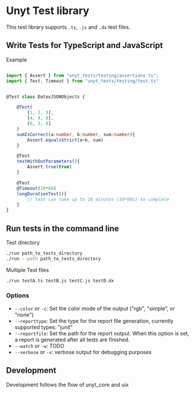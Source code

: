# Unyt Test library

This test library supports `.ts`, `.js` and `.dx` test files.

## Write Tests for TypeScript and JavaScript

Example
```typescript

import { Assert } from "unyt_tests/testing/assertions.ts";
import { Test, Timeout } from "unyt_tests/testing/test.ts"


@Test class DatexJSONObjects {

	@Test(
		[1, 2, 3],
		[4, 4, 8],
		[6, 2, 8]
	) 
	sumIsCorrect(a:number, b:number, sum:number){
		Assert.equalsStrict(a+b, sum)
	}

	@Test
	testWithOutParameters(){
		Assert.true(true)
	}

	@Test
	@Timeout(10*60) 
	longDurationTest(){
		// test can take up to 10 minutes (10*60s) to complete
	}
}
```


## Run tests in the command line

Test directory
```bash
./run path_to_tests_directory
./run --path path_to_tests_directory
```

Multiple Test files
```bash
./run testA.ts testB.js testC.js testD.dx
```

### Options
 * `--color` or `-c`: Set the color mode of the output ("rgb", "simple", or "none")
 * `--reporttype`: Set the type for the report file generation, currently supported types: "junit"
 * `--reportfile`: Set the path for the report output. When this option is set, a report is generated after all tests are finished.
 * `--watch` or `-w`: TODO
 * `--verbose` or `-v`: verbose output for debugging purposes

## Development
Development follows the flow of unyt_core and uix
